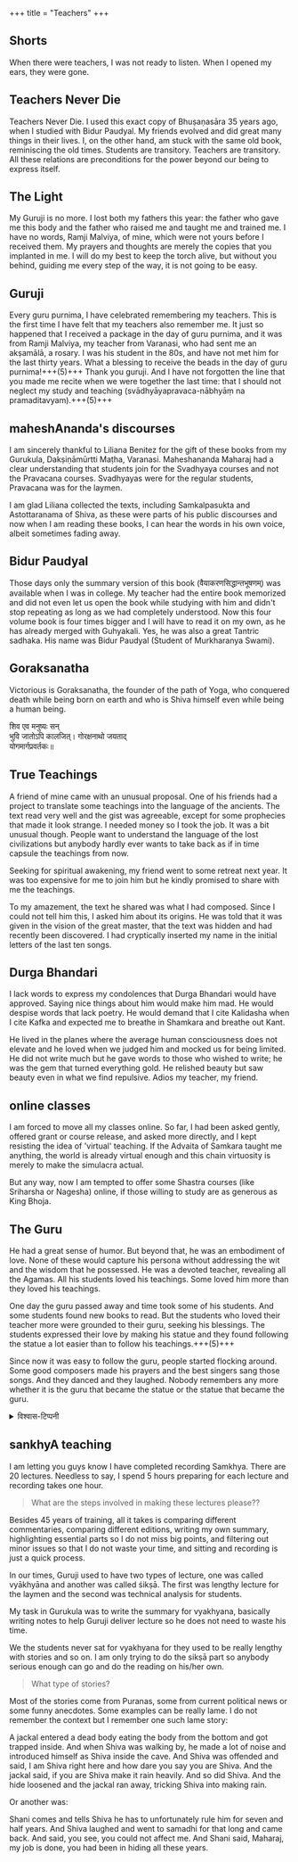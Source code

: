 +++
title = "Teachers"
+++

## Shorts
When there were teachers, I was not ready to listen.  When I opened my ears, they were gone.


## Teachers Never Die
Teachers Never Die. I used this exact copy of Bhuṣaṇasāra 35 years ago, when I studied with Bidur Paudyal. My friends evolved and did great many things in their lives. I, on the other hand, am stuck with the same old book, reminiscing the old times. Students are transitory. Teachers are transitory. All these relations are preconditions for the power beyond our being to express itself.

## The Light
My Guruji is no more. I lost both my fathers this year: the father who gave me this body and the father who raised me and taught me and trained me. I have no words, Ramji Malviya, of mine, which were not yours before I received them. My prayers and thoughts are merely the copies that you implanted in me. I will do my best to keep the torch alive, but without you behind, guiding me every step of the way, it is not going to be easy.

## Guruji
Every guru purnima, I have celebrated remembering my teachers. This is the first time I have felt that my teachers also remember me. It just so happened that I received a package in the day of guru purnima, and it was from Ramji Malviya, my teacher from Varanasi, who had sent me an akṣamālā, a rosary. I was his student in the 80s, and have not met him for the last thirty years. What a blessing to receive the beads in the day of guru purnima!+++(5)+++ Thank you guruji. And I have not forgotten the line that you made me  recite when we were together the last time: that I should not neglect my study and teaching (svādhyāyapravaca-nābhyāṃ na pramaditavyam).+++(5)+++

## maheshAnanda's discourses
I am sincerely thankful to Liliana Benitez for the gift of these books from my Gurukula, Dakṣiṇāmūrtti Maṭha, Varanasi. Maheshananda Maharaj had a clear understanding that students join for the Svadhyaya courses and not the Pravacana courses. Svadhyayas were for the regular students, Pravacana was for the laymen. 

I am glad Liliana collected the texts, including Samkalpasukta and Astottaranama of Shiva, as these were parts of his public discourses and now when I am reading these books, I can hear the words in his own voice, albeit sometimes fading away.

## Bidur Paudyal
Those days only the summary version of this book (वैयाकरणसिद्धान्तभूषणम्) was available when I was in college. My teacher had the entire book memorized and did not even let us open the book while studying with him and didn't stop repeating as long as we had completely understood.  Now this four volume book is four times bigger and I will have to read it on my own, as he has already merged with Guhyakali. Yes, he was also a great Tantric sadhaka. His name was Bidur Paudyal (Student of Murkharanya Swami).


## Goraksanatha
Victorious is Goraksanatha, the founder of the path of Yoga, who conquered death while being born on earth and who is Shiva himself even while being a human being.

शिव एव मनुष्यः सन्  
भुवि जातोऽपि कालजित्।
गोरक्षनाथो जयताद्  
योगमार्गप्रवर्तकः॥


## True Teachings
A friend of mine came with an unusual proposal. One of his friends had a project to translate some teachings into the language of the ancients. The text read very well and the gist was agreeable, except for some prophecies that made it look strange. I needed money so I took the job. It was a bit unusual though. People want to understand the language of the lost civilizations but anybody hardly ever wants to take back as if in time capsule the teachings from now.

Seeking for spiritual awakening, my friend went to some retreat next year. It was too expensive for me to join him but he kindly promised to share with me the teachings.

To my amazement, the text he shared was what I had composed. Since I could not tell him this, I asked him about its origins. He was told that it was given in the vision of the great master, that the text was hidden and  had recently been discovered. I had cryptically inserted my name in the initial letters of the last ten songs.

## Durga Bhandari
I lack words to express my condolences that Durga Bhandari would have approved. Saying nice things about him would make him mad. He would despise words that lack poetry. He would demand that I cite Kalidasha when I cite Kafka and expected me to breathe in Shamkara and breathe out Kant. 

He lived in the planes where the average human consciousness does not elevate and he loved when we judged him and mocked us for being limited. He did not write much but he gave words to those who wished to write; he was the gem that turned everything gold. He relished beauty but saw beauty even in what we find repulsive. Adios my teacher, my friend.

## online classes
I am forced to move all my classes online. So far, I had been asked gently, offered grant or course release, and asked more directly, and I kept resisting the idea of 'virtual' teaching. If the Advaita of Samkara taught me anything, the world is already virtual enough and this chain virtuosity is merely to make the simulacra actual.

But any way, now I am tempted to offer some Shastra courses (like Sriharsha or Nagesha) online, if those willing to study are as generous as King Bhoja.

## The Guru
He had a great sense of humor. But beyond that, he was an embodiment of love. None of these would capture his persona without addressing the wit and the wisdom that he possessed. He was a devoted teacher, revealing all the Agamas. All his students loved his teachings. Some loved him more than they loved his teachings.

One day the guru passed away and time took some of his students. And some students found new books to read. But the students who loved their teacher more were grounded to their guru, seeking his blessings. The students expressed their love by making his statue and they found following the statue a lot easier than to follow his teachings.+++(5)+++

Since now it was easy to follow the guru, people started flocking around. Some good composers made his prayers and the best singers sang those songs. And they danced and they laughed. Nobody remembers any more whether it is the guru that became the statue or the statue that became the guru.

<details><summary>विश्वास-टिप्पनी</summary>

अन्ततः परम्परया शिव एव गुरुः। तम् एव सङ्क्रमन्ताम्।
</details>

## sankhyA teaching
I am letting you guys know I have completed recording Samkhya. There are 20 lectures. Needless to say, I spend 5 hours preparing for each lecture and recording takes one hour.

> What are the steps involved in making these lectures please??

Besides 45 years of training, all it takes is comparing different commentaries, comparing different editions, writing my own summary, highlighting essential parts so I do not miss big points, and filtering out minor issues so that I do not waste your time, and sitting and recording is just a quick process. 

In our times, Guruji used to have two types of lecture, one was called vyākhyāna and another was called śikṣā. The first was lengthy lecture for the laymen and the second was technical analysis for students. 

My task in Gurukula was to write the summary for vyakhyana, basically writing notes to help Guruji deliver lecture so he does not need to waste his time.  

We the students never sat for vyakhyana for they used to be really lengthy with stories and so on. I am only trying to do the sikṣā part so anybody serious enough can go and do the reading on his/her own.

> What type of stories?

Most of the stories come from Puranas, some from current political news or some funny anecdotes. Some examples can be really lame. I do not remember the context but I remember one such lame story: 

A jackal entered a dead body eating the body from the bottom and got trapped inside. And when Shiva was walking by, he made a lot of noise and introduced himself as Shiva inside the cave. And Shiva was offended and said, I am Shiva right here and how dare you say you are Shiva. And the jackal said, if you are Shiva make it rain heavily. And so did Shiva. And the hide loosened and the jackal ran away, tricking Shiva into making rain. 

Or another was: 

Shani comes and tells Shiva he has to unfortunately rule him for seven and half years. And Shiva laughed and went to samadhi for that long and came back. And said, you see, you could not affect me. And Shani said, Maharaj, my job is done, you had been in hiding all these years.
